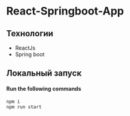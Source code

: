 # React-Springboot-App

## Технологии

- ReactJs
- Spring boot


## Локальный запуск

#### Run the following commands
```
npm i
npm run start
```

